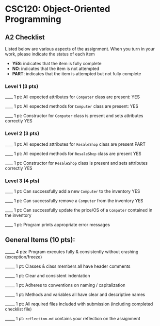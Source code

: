 # CSC120: Object-Oriented Programming
## A2 Checklist

Listed below are various aspects of the assignment.  When you turn in your work, please indicate the status of each item

- **YES**: indicates that the item is fully complete
- **NO**: indicates that the item is not attempted
- **PART**: indicates that the item is attempted but not fully complete

### Level 1 (3 pts)

____ 1 pt: All expected attributes for `Computer` class are present: YES

____ 1 pt: All expected methods for `Computer` class are present: YES

____ 1 pt: Constructor for `Computer` class is present and sets attributes correctly YES

### Level 2 (3 pts)

____ 1 pt: All expected attributes for `ResaleShop` class are present PART

____ 1 pt: All expected methods for `ResaleShop` class are present YES

____ 1 pt: Constructor for `ResaleShop` class is present and sets attributes correctly YES

### Level 3 (4 pts)

____ 1 pt: Can successfully add a new `Computer` to the inventory YES

____ 1 pt: Can successfully remove a `Computer` from the inventory YES

____ 1 pt: Can successfully update the price/OS of a `Computer` contained in the inventory 

____ 1 pt: Program prints appropriate error messages

## General Items (10 pts):

_____ 4 pts: Program executes fully & consistently without crashing (exception/freeze)

_____ 1 pt: Classes & class members all have header comments

_____ 1 pt: Clear and consistent indentation

_____ 1 pt: Adheres to conventions on naming / capitalization

_____ 1 pt: Methods and variables all have clear and descriptive names

_____ 1 pt: All required files included with submission (including completed checklist file)

_____ 1 pt: `reflection.md` contains your reflection on the assignment
